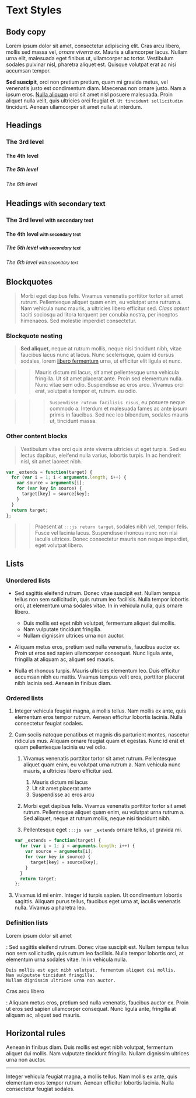 # Text Styles

## Body copy

Lorem ipsum dolor sit amet, consectetur adipiscing elit. Cras arcu libero,
mollis sed massa vel, *ornare viverra ex*. Mauris a ullamcorper lacus. Nullam
urna elit, malesuada eget finibus ut, ullamcorper ac tortor. Vestibulum sodales
pulvinar nisl, pharetra aliquet est. Quisque volutpat erat ac nisi accumsan
tempor.

**Sed suscipit**, orci non pretium pretium, quam mi gravida metus, vel
venenatis justo est condimentum diam. Maecenas non ornare justo. Nam a ipsum
eros. [Nulla aliquam](#) orci sit amet nisl posuere malesuada. Proin aliquet
nulla velit, quis ultricies orci feugiat et. `Ut tincidunt sollicitudin`
tincidunt. Aenean ullamcorper sit amet nulla at interdum.

## Headings

### The 3rd level

#### The 4th level

##### The 5th level

###### The 6th level

## Headings <small>with secondary text</small>

### The 3rd level <small>with secondary text</small>

#### The 4th level <small>with secondary text</small>

##### The 5th level <small>with secondary text</small>

###### The 6th level <small>with secondary text</small>

## Blockquotes

> Morbi eget dapibus felis. Vivamus venenatis porttitor tortor sit amet rutrum.
  Pellentesque aliquet quam enim, eu volutpat urna rutrum a. Nam vehicula nunc
  mauris, a ultricies libero efficitur sed. *Class aptent* taciti sociosqu ad
  litora torquent per conubia nostra, per inceptos himenaeos. Sed molestie
  imperdiet consectetur.

### Blockquote nesting

> **Sed aliquet**, neque at rutrum mollis, neque nisi tincidunt nibh, vitae
  faucibus lacus nunc at lacus. Nunc scelerisque, quam id cursus sodales, lorem
  [libero fermentum](#) urna, ut efficitur elit ligula et nunc.

> > Mauris dictum mi lacus, sit amet pellentesque urna vehicula fringilla.
    Ut sit amet placerat ante. Proin sed elementum nulla. Nunc vitae sem odio.
    Suspendisse ac eros arcu. Vivamus orci erat, volutpat a tempor et, rutrum.
    eu odio.

> > > `Suspendisse rutrum facilisis risus`, eu posuere neque commodo a.
      Interdum et malesuada fames ac ante ipsum primis in faucibus. Sed nec leo
      bibendum, sodales mauris ut, tincidunt massa.

### Other content blocks

> Vestibulum vitae orci quis ante viverra ultricies ut eget turpis. Sed eu
  lectus dapibus, eleifend nulla varius, lobortis turpis. In ac hendrerit nisl,
  sit amet laoreet nibh.
  ``` js hl_lines="8"
  var _extends = function(target) {
    for (var i = 1; i < arguments.length; i++) {
      var source = arguments[i];
      for (var key in source) {
        target[key] = source[key];
      }
    }
    return target;
  };
  ```

  > > Praesent at `:::js return target`, sodales nibh vel, tempor felis. Fusce
      vel lacinia lacus. Suspendisse rhoncus nunc non nisi iaculis ultrices.
      Donec consectetur mauris non neque imperdiet, eget volutpat libero.

## Lists

### Unordered lists

* Sed sagittis eleifend rutrum. Donec vitae suscipit est. Nullam tempus tellus
  non sem sollicitudin, quis rutrum leo facilisis. Nulla tempor lobortis orci,
  at elementum urna sodales vitae. In in vehicula nulla, quis ornare libero.

    * Duis mollis est eget nibh volutpat, fermentum aliquet dui mollis.
    * Nam vulputate tincidunt fringilla.
    * Nullam dignissim ultrices urna non auctor.

* Aliquam metus eros, pretium sed nulla venenatis, faucibus auctor ex. Proin ut
  eros sed sapien ullamcorper consequat. Nunc ligula ante, fringilla at aliquam
  ac, aliquet sed mauris.

* Nulla et rhoncus turpis. Mauris ultricies elementum leo. Duis efficitur
  accumsan nibh eu mattis. Vivamus tempus velit eros, porttitor placerat nibh
  lacinia sed. Aenean in finibus diam.

### Ordered lists

1. Integer vehicula feugiat magna, a mollis tellus. Nam mollis ex ante, quis
  elementum eros tempor rutrum. Aenean efficitur lobortis lacinia. Nulla
  consectetur feugiat sodales.

2. Cum sociis natoque penatibus et magnis dis parturient montes, nascetur
  ridiculus mus. Aliquam ornare feugiat quam et egestas. Nunc id erat et quam
  pellentesque lacinia eu vel odio.

    1. Vivamus venenatis porttitor tortor sit amet rutrum. Pellentesque aliquet
      quam enim, eu volutpat urna rutrum a. Nam vehicula nunc mauris, a
      ultricies libero efficitur sed.

        1. Mauris dictum mi lacus
        2. Ut sit amet placerat ante
        3. Suspendisse ac eros arcu

    2. Morbi eget dapibus felis. Vivamus venenatis porttitor tortor sit amet
      rutrum. Pellentesque aliquet quam enim, eu volutpat urna rutrum a. Sed
      aliquet, neque at rutrum mollis, neque nisi tincidunt nibh.

    3. Pellentesque eget `:::js var _extends` ornare tellus, ut gravida mi.
    ``` js hl_lines="1"
    var _extends = function(target) {
      for (var i = 1; i < arguments.length; i++) {
        var source = arguments[i];
        for (var key in source) {
          target[key] = source[key];
        }
      }
      return target;
    };
    ```

3. Vivamus id mi enim. Integer id turpis sapien. Ut condimentum lobortis
  sagittis. Aliquam purus tellus, faucibus eget urna at, iaculis venenatis
  nulla. Vivamus a pharetra leo.

### Definition lists

Lorem ipsum dolor sit amet

:   Sed sagittis eleifend rutrum. Donec vitae suscipit est. Nullam tempus
    tellus non sem sollicitudin, quis rutrum leo facilisis. Nulla tempor
    lobortis orci, at elementum urna sodales vitae. In in vehicula nulla.

    Duis mollis est eget nibh volutpat, fermentum aliquet dui mollis.
    Nam vulputate tincidunt fringilla.
    Nullam dignissim ultrices urna non auctor.

Cras arcu libero

:   Aliquam metus eros, pretium sed nulla venenatis, faucibus auctor ex. Proin
    ut eros sed sapien ullamcorper consequat. Nunc ligula ante, fringilla at
    aliquam ac, aliquet sed mauris.

## Horizontal rules

Aenean in finibus diam. Duis mollis est eget nibh volutpat, fermentum aliquet
dui mollis. Nam vulputate tincidunt fringilla. Nullam dignissim ultrices urna
non auctor.

***

Integer vehicula feugiat magna, a mollis tellus. Nam mollis ex ante, quis
elementum eros tempor rutrum. Aenean efficitur lobortis lacinia. Nulla
consectetur feugiat sodales.

